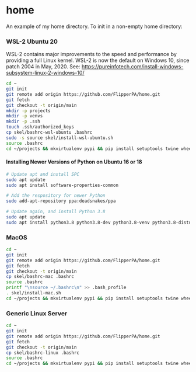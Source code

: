 # home
An example of my home directory. To init in a non-empty home directory:

### WSL-2 Ubuntu 20

WSL-2 contains major improvements to the speed and performance by providing a full Linux kernel. WSL-2 is now the default on Windows 10, since patch 2004 in May, 2020. See: https://pureinfotech.com/install-windows-subsystem-linux-2-windows-10/

```bash
cd ~
git init
git remote add origin https://github.com/FlipperPA/home.git
git fetch
git checkout -t origin/main
mkdir -p projects
mkdir -p venvs
mkdir -p .ssh
touch .ssh/authorized_keys
cp skel/bashrc-wsl-ubuntu .bashrc
sudo -s source skel/install-wsl-ubuntu.sh
source .bashrc
cd ~/projects && mkvirtualenv pypi && pip install setuptools twine wheel setuptools-scm pypi-alias && deactivate && cd ~
```

#### Installing Newer Versions of Python on Ubuntu 16 or 18

```bash
# Update apt and install SPC
sudo apt update
sudo apt install software-properties-common

# Add the respository for newer Python
sudo add-apt-repository ppa:deadsnakes/ppa

# Update again, and install Python 3.8
sudo apt update
sudo apt install python3.8 python3.8-dev python3.8-venv python3.8-distutils
```

### MacOS
```bash
cd ~
git init
git remote add origin https://github.com/FlipperPA/home.git
git fetch
git checkout -t origin/main
cp skel/bashrc-mac .bashrc
source .bashrc
printf "\nsource ~/.bashrc\n" >> .bash_profile
. skel/install-mac.sh
cd ~/projects && mkvirtualenv pypi && pip install setuptools twine wheel setuptools-scm pypi-alias && deactivate && cd ~
```

### Generic Linux Server
```bash
cd ~
git init
git remote add origin https://github.com/FlipperPA/home.git
git fetch
git checkout -t origin/main
cp skel/bashrc-linux .bashrc
source .bashrc
cd ~/projects && mkvirtualenv pypi && pip install setuptools twine wheel setuptools-scm pypi-alias && deactivate && cd ~
```
